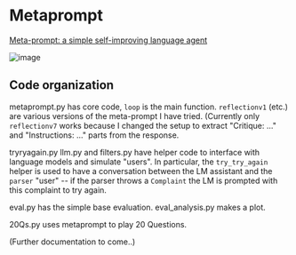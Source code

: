 # Metaprompt
[Meta-prompt: a simple self-improving language agent](https://open.substack.com/pub/noahgoodman/p/meta-prompt-a-simple-self-improving?r=n88hp&utm_campaign=post&utm_medium=web)

![image](https://user-images.githubusercontent.com/461193/232054201-e06b399c-79f4-4b68-8648-550b6a4f1f3e.png)

## Code organization

metaprompt.py has core code, `loop` is the main function. `reflectionv1` (etc.) are various versions of the meta-prompt I have tried. (Currently only `reflectionv7` works because I changed the setup to extract "Critique: ..." and "Instructions: ..." parts from the response.

tryryagain.py llm.py and filters.py have helper code to interface with language models and simulate "users". In particular, the `try_try_again` helper is used to have a conversation between the LM assistant and the `parser` "user" -- if the parser throws a `Complaint` the LM is prompted with this complaint to try again.

eval.py has the simple base evaluation. eval_analysis.py makes a plot.

20Qs.py uses metaprompt to play 20 Questions.

(Further documentation to come..)
